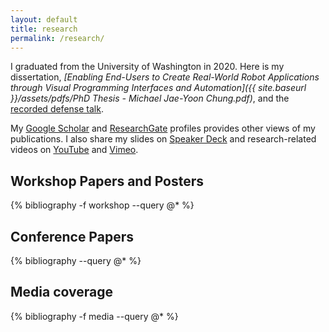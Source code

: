 ```yaml
---
layout: default
title: research
permalink: /research/
---
```


I graduated from the University of Washington in 2020.
Here is my dissertation, _[Enabling End-Users to Create Real-World Robot Applications through Visual Programming Interfaces and Automation]({{ site.baseurl }}/assets/pdfs/PhD Thesis - Michael Jae-Yoon Chung.pdf)_, and the [recorded defense talk](https://youtu.be/pTml6yEIjcw).

My [Google Scholar](https://scholar.google.com/citations?user=avud6aAAAAAJ) and [ResearchGate](https://www.researchgate.net/profile/Michael_Jae_Yoon_Chung) profiles provides other views of my publications.
I also share my slides on [Speaker Deck](https://speakerdeck.com/mikechung) and research-related videos on [YouTube](https://www.youtube.com/channel/UCVTGLwpBhWGKpf6R5jdc-dQ) and [Vimeo](https://vimeo.com/mjyc).

## Workshop Papers and Posters

{% bibliography -f workshop --query @* %}

## Conference Papers

{% bibliography --query @* %}

## Media coverage

{% bibliography -f media --query @* %}
